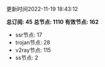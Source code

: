更新时间2022-11-19 18:43:12

**总订阅: 45**
**总节点: 1110**
**有效节点: 162**
- ssr节点: 17
- trojan节点: 28
- v2ray节点: 115
- ss节点: 2
